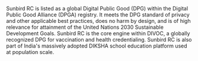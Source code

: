 Sunbird RC is listed as a global Digital Public Good (DPG) within the Digital Public Good Alliance (DPGA) registry. It meets the DPG standard of privacy and other applicable best practices, does no harm by design, and is of high relevance for attainment of the United Nations 2030 Sustainable Development Goals. Sunbird RC is the core engine within DIVOC, a globally recognized DPG for vaccination and health credentialing. Sunbird RC is also part of India's massively adopted DIKSHA school education platform used at population scale.

